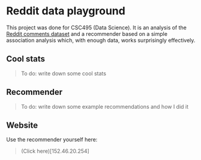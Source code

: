 Reddit data playground
======================

This project was done for CSC495 (Data Science). It is an analysis of the [Reddit comments dataset](https://redd.it/3bxlg7) and a recommender based on a simple association analysis which, with enough data, works surprisingly effectively.

Cool stats
----------

> To do: write down some cool stats

Recommender
-----------

> To do: write down some example recommendations and how I did it

Website
-------

Use the recommender yourself here:

> (Click here)[152.46.20.254]
